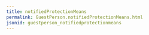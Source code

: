 ```yaml
---
title: notifiedProtectionMeans
permalink: GuestPerson.notifiedProtectionMeans.html
jsonid: guestperson_notifiedprotectionmeans
---
```

